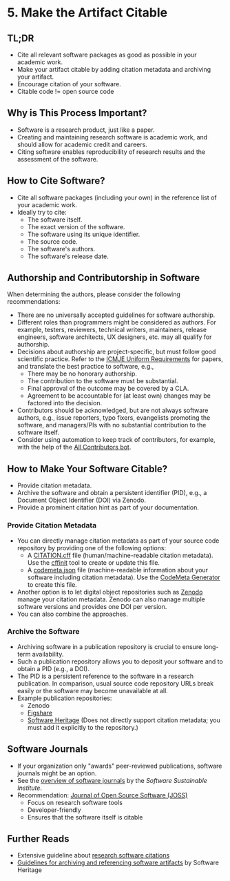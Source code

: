 # 5. Make the Artifact Citable

## TL;DR

- Cite all relevant software packages as good as possible in your academic work.
- Make your artifact citable by adding citation metadata and archiving your artifact.
- Encourage citation of your software.
- Citable code != open source code

## Why is This Process Important?

- Software is a research product, just like a paper.
- Creating and maintaining research software is academic work, and should allow for academic credit and careers.
- Citing software enables reproducibility of research results and the assessment of the software.

## How to Cite Software?

- Cite all software packages (including your own) in the reference list of your academic work.
- Ideally try to cite:
  - The software itself.
  - The exact version of the software.
  - The software using its unique identifier.
  - The source code.
  - The software's authors.
  - The software's release date.

## Authorship and Contributorship in Software

When determining the authors, please consider the following recommendations:

- There are no universally accepted guidelines for software authorship.
- Different roles than programmers might be considered as authors.
For example, testers, reviewers, technical writers, maintainers, release engineers, software architects, UX designers, etc. may all qualify for authorship.
- Decisions about authorship are project-specific, but must follow good scientific practice.
Refer to the [ICMJE Uniform Requirements](https://www.icmje.org/recommendations/browse/roles-and-responsibilities/defining-the-role-of-authors-and-contributors.html) for papers, and translate the best practice to software, e.g.,
  - There may be no honorary authorship.
  - The contribution to the software must be substantial.
  - Final approval of the outcome may be covered by a CLA.
  - Agreement to be accountable for (at least own) changes may be factored into the decision.
- Contributors should be acknowledged, but are not always software authors, e.g., issue reporters, typo fixers, evangelists promoting the software, and managers/PIs with no substantial contribution to the software itself.
- Consider using automation to keep track of contributors, for example, with the help of the [All Contributors bot](https://allcontributors.org/).

## How to Make Your Software Citable?

- Provide citation metadata.
- Archive the software and obtain a persistent identifier (PID), e.g., a Document Object Identifier (DOI) via Zenodo.
- Provide a prominent citation hint as part of your documentation.

### Provide Citation Metadata

- You can directly manage citation metadata as part of your source code repository by providing one of the following options:
  - A [CITATION.cff](https://citation-file-format.github.io) file (human/machine-readable citation metadata).
  Use the [cffinit](https://citation-file-format.github.io/cff-initializer-javascript/#/) tool to create or update this file.
  - A [codemeta.json](https://codemeta.github.io) file (machine-readable information about your software including citation metadata).
  Use the [CodeMeta Generator](https://codemeta.github.io/codemeta-generator/) to create this file.
- Another option is to let digital object repositories such as [Zenodo](https://zenodo.org) manage your citation metadata.
Zenodo can also manage multiple software versions and provides one DOI per version.
- You can also combine the approaches.

### Archive the Software

- Archiving software in a publication repository is crucial to ensure long-term availability.
- Such a publication repository allows you to deposit your software and to obtain a PID (e.g., a DOI).
- The PID is a persistent reference to the software in a research publication.
In comparison, usual source code repository URLs break easily or the software may become unavailable at all.
- Example publication repositories:
  - Zenodo
  - [Figshare](https://figshare.com)
  - [Software Heritage](https://www.softwareheritage.org/) (Does not directly support citation metadata; you must add it explicitly to the repository.)

## Software Journals

- If your organization only "awards" peer-reviewed publications, software journals might be an option.
- See the [overview of software journals](https://www.software.ac.uk/which-journals-should-i-publish-my-software) by the _Software Sustainable Institute_.
- Recommendation: [Journal of Open Source Software (JOSS)](https://joss.theoj.org/)
  - Focus on research software tools
  - Developer-friendly
  - Ensures that the software itself is citable

## Further Reads

- Extensive guideline about [research software citations](https://cite.research-software.org)
- [Guidelines for archiving and referencing software artifacts](https://www.softwareheritage.org/save-and-reference-research-software/) by Software Heritage
